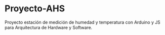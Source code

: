 # Proyecto-AHS
Proyecto estación de medición de humedad y temperatura con Arduino y JS para Arquitectura de Hardware y Software.
